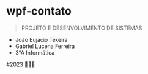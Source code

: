 # wpf-contato 
> PROJETO E DESENVOLVIMENTO DE SISTEMAS

- João Eujácio Texeira
- Gabriel Lucena Ferreira
- 3°A Informática

#2023 

